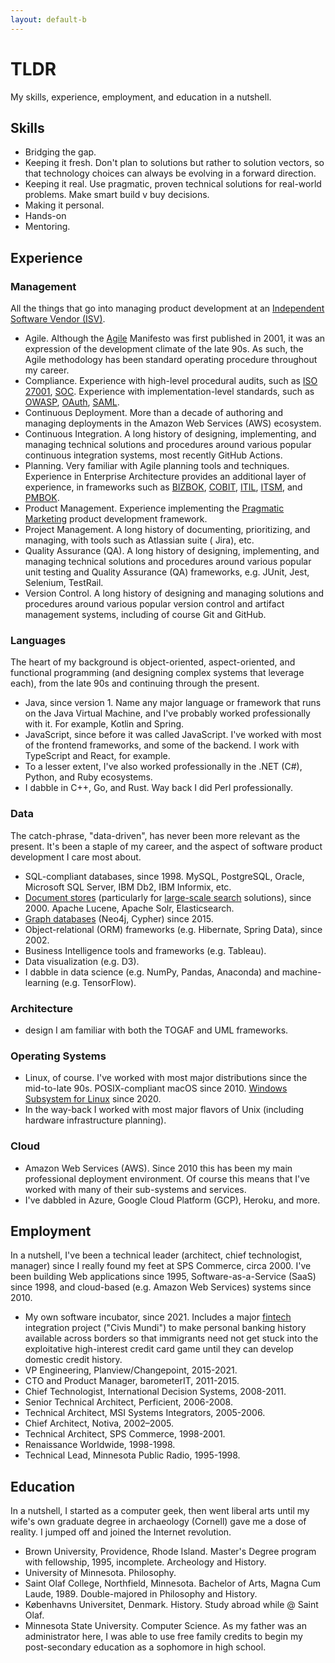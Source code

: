 ```yaml
---
layout: default-b
---
```


# TLDR

My skills, experience, employment, and education in a nutshell.

## Skills

- Bridging the gap.
- Keeping it fresh. Don't plan to solutions but rather to solution vectors, so that technology choices can always be
  evolving in a forward direction.
- Keeping it real. Use pragmatic, proven technical solutions for real-world problems. Make smart build v buy decisions.
- Making it personal.
- Hands-on
- Mentoring.

## Experience

### Management

All the things that go into managing product development at an [Independent Software Vendor (ISV)](https://en.wikipedia.org/wiki/Independent_software_vendor).

- Agile. Although the [Agile](https://en.wikipedia.org/wiki/Agile_software_development) Manifesto was first published in
  2001, it was an expression of the development climate of the late 90s. As such, the Agile methodology has been
  standard operating procedure throughout my career.
- Compliance. Experience with high-level procedural audits, such as
  [ISO 27001](https://en.wikipedia.org/wiki/ISO/IEC_27001),
  [SOC](https://en.wikipedia.org/wiki/System_and_Organization_Controls). Experience with implementation-level standards,
  such as
  [OWASP](https://en.wikipedia.org/wiki/OWASP),
  [OAuth](https://en.wikipedia.org/wiki/OAuth),
  [SAML](https://en.wikipedia.org/wiki/Security_Assertion_Markup_Language).
- Continuous Deployment. More than a decade of authoring and managing deployments in the Amazon Web Services (AWS)
  ecosystem.
- Continuous Integration. A long history of designing, implementing, and managing technical solutions and procedures
  around various popular continuous integration systems, most recently GitHub Actions.
- Planning. Very familiar with Agile planning tools and techniques. Experience in Enterprise Architecture provides an
  additional layer of experience, in frameworks such as
  [BIZBOK](https://en.wikipedia.org/wiki/Business_architecture),
  [COBIT](https://en.wikipedia.org/wiki/COBIT),
  [ITIL](https://en.wikipedia.org/wiki/ITIL),
  [ITSM](https://en.wikipedia.org/wiki/IT_service_management),
  and [PMBOK](https://en.wikipedia.org/wiki/Project_Management_Body_of_Knowledge).
- Product Management. Experience implementing the [Pragmatic Marketing](https://www.pragmaticinstitute.com/) product
  development framework.
- Project Management. A long history of documenting, prioritizing, and managing, with tools such as Atlassian suite (
  Jira), etc.
- Quality Assurance (QA). A long history of designing, implementing, and managing technical solutions and procedures
  around various popular unit testing and Quality Assurance (QA) frameworks, e.g. JUnit, Jest, Selenium, TestRail.
- Version Control. A long history of designing and managing solutions and procedures around various popular version
  control and artifact management systems, including of course Git and GitHub.

### Languages

The heart of my background is object-oriented, aspect-oriented, and functional programming (and designing complex
systems that leverage each), from the late 90s and continuing through the present.

- Java, since version 1. Name any major language or framework that runs on the Java Virtual Machine, and I've probably
  worked professionally with it. For example, Kotlin and Spring.
- JavaScript, since before it was called JavaScript. I've worked with most of the frontend frameworks, and some of the
  backend. I work with TypeScript and React, for example.
- To a lesser extent, I've also worked professionally in the .NET (C#), Python, and Ruby ecosystems.
- I dabble in C++, Go, and Rust. Way back I did Perl professionally.

### Data

The catch-phrase, "data-driven", has never been more relevant as the present. It's been a staple of my career, and the
aspect of software product development I care most about.

- SQL-compliant databases, since 1998. MySQL, PostgreSQL, Oracle, Microsoft SQL Server, IBM Db2, IBM Informix, etc.
- [Document stores](https://en.wikipedia.org/wiki/Document-oriented_database) (particularly
  for [large-scale search](https://en.wikipedia.org/wiki/Enterprise_search) solutions), since 2000. Apache Lucene,
  Apache Solr, Elasticsearch.
- [Graph databases](https://en.wikipedia.org/wiki/Graph_database) (Neo4j, Cypher) since 2015.
- Object-relational (ORM) frameworks (e.g. Hibernate, Spring Data), since 2002.
- Business Intelligence tools and frameworks (e.g. Tableau).
- Data visualization (e.g. D3).
- I dabble in data science (e.g. NumPy, Pandas, Anaconda) and machine-learning (e.g. TensorFlow).

### Architecture

- design I am familiar with both the TOGAF and UML frameworks.

### Operating Systems

- Linux, of course. I've worked with most major distributions since the mid-to-late 90s.
POSIX-compliant macOS since 2010. 
[Windows Subsystem for Linux](https://en.wikipedia.org/wiki/Windows_Subsystem_for_Linux) since 2020.
- In the way-back I worked with most major flavors of Unix (including hardware infrastructure planning).

### Cloud

- Amazon Web Services (AWS). Since 2010 this has been my main professional deployment environment. Of course this means
  that I've worked with many of their sub-systems and services.
- I've dabbled in Azure, Google Cloud Platform (GCP), Heroku, and more.

## Employment

In a nutshell, I've been a technical leader (architect, chief technologist, manager) since I really found my feet at SPS
Commerce, circa 2000. I've been building Web applications since 1995, Software-as-a-Service (SaaS) since 1998, and
cloud-based (e.g. Amazon Web Services) systems since 2010.

- My own software incubator, since 2021. Includes a major [fintech](https://en.wikipedia.org/wiki/Financial_technology)
  integration project ("Civis Mundi") to make personal banking history available across borders so that immigrants need
  not get stuck into the exploitative high-interest credit card game until they can develop domestic credit history.
- VP Engineering, Planview/Changepoint, 2015-2021.
- CTO and Product Manager, barometerIT, 2011-2015.
- Chief Technologist, International Decision Systems, 2008-2011.
- Senior Technical Architect, Perficient, 2006-2008.
- Technical Architect, MSI Systems Integrators, 2005-2006.
- Chief Architect, Notiva, 2002–2005.
- Technical Architect, SPS Commerce, 1998-2001.
- Renaissance Worldwide, 1998-1998.
- Technical Lead, Minnesota Public Radio, 1995-1998.

## Education

In a nutshell, I started as a computer geek, then went liberal arts until my wife's own graduate degree in archaeology
(Cornell) gave me a dose of reality. I jumped off and joined the Internet revolution.

- Brown University, Providence, Rhode Island. Master's Degree program with fellowship, 1995, incomplete. Archeology and
  History.
- University of Minnesota. Philosophy.
- Saint Olaf College, Northfield, Minnesota. Bachelor of Arts, Magna Cum Laude, 1989. Double-majored in Philosophy and
  History.
- Københavns Universitet, Denmark. History. Study abroad while @ Saint Olaf.
- Minnesota State University. Computer Science. As my father was an administrator here, I was able to use free family
  credits to begin my post-secondary education as a sophomore in high school.